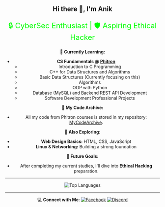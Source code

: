 <div align="center">

## Hi there 👋, I'm Anik

<p style="font-size: 24px; color: #00ff00;">
  🔒 CyberSec Enthusiast | 🛡️ Aspiring Ethical Hacker
</p>

🌱 **Currently Learning:**

- **CS Fundamentals @ [Phitron](https://www.phitron.io)**
  - Introduction to C Programming
  - C++ for Data Structures and Algorithms
  - Basic Data Structures (Currently focusing on this)
  - Algorithms
  - OOP with Python
  - Database (MySQL) and Backend REST API Development
  - Software Development Professional Projects

📂 **My Code Archive:**

- All my code from Phitron courses is stored in my repository: [MyCodeArchive](https://github.com/2023-anik/MyCodeArchive).

🎨 **Also Exploring:**

- **Web Design Basics:** HTML, CSS, JavaScript
- **Linux & Networking:** Building a strong foundation

🎯 **Future Goals:**

- After completing my current studies, I'll dive into **Ethical Hacking** preparation.

---

<!-- ![Anik's GitHub stats](https://github-readme-stats.vercel.app/api?username=2023-anik&show_icons=true&theme=radical) -->
![Top Languages](https://github-readme-stats.vercel.app/api/top-langs/?username=2023-anik&layout=compact&theme=radical)

---

💻 **Connect with Me**:
[![Facebook](https://img.shields.io/badge/Facebook-1877F2?style=for-the-badge&logo=facebook&logoColor=white)](https://www.facebook.com/profile.php?id=61556848215474)
[![Discord](https://img.shields.io/badge/Discord-7289DA?style=for-the-badge&logo=discord&logoColor=white)](https://discord.com/channels/@anik_sen)

</div>
